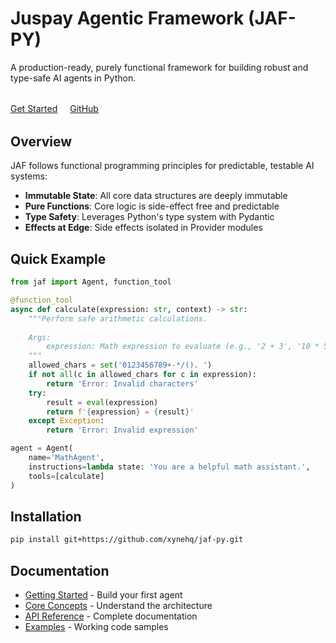 # Juspay Agentic Framework (JAF-PY)

A production-ready, purely functional framework for building robust and type-safe AI agents in Python.

<div style="margin: 2rem 0;">
  <a href="getting-started/" class="md-button md-button--primary" style="margin-right: 1rem;">Get Started</a>
  <a href="https://github.com/xynehq/jaf-py" class="md-button">GitHub</a>
</div>

## Overview

JAF follows functional programming principles for predictable, testable AI systems:

- **Immutable State**: All core data structures are deeply immutable
- **Pure Functions**: Core logic is side-effect free and predictable  
- **Type Safety**: Leverages Python's type system with Pydantic
- **Effects at Edge**: Side effects isolated in Provider modules

## Quick Example

```python
from jaf import Agent, function_tool

@function_tool
async def calculate(expression: str, context) -> str:
    """Perform safe arithmetic calculations.
    
    Args:
        expression: Math expression to evaluate (e.g., '2 + 3', '10 * 5')
    """
    allowed_chars = set('0123456789+-*/(). ')
    if not all(c in allowed_chars for c in expression):
        return 'Error: Invalid characters'
    try:
        result = eval(expression)
        return f'{expression} = {result}'
    except Exception:
        return 'Error: Invalid expression'

agent = Agent(
    name='MathAgent',
    instructions=lambda state: 'You are a helpful math assistant.',
    tools=[calculate]
)
```

## Installation

```bash
pip install git+https://github.com/xynehq/jaf-py.git
```

## Documentation

- [Getting Started](getting-started.md) - Build your first agent
- [Core Concepts](core-concepts.md) - Understand the architecture  
- [API Reference](api-reference.md) - Complete documentation
- [Examples](examples.md) - Working code samples